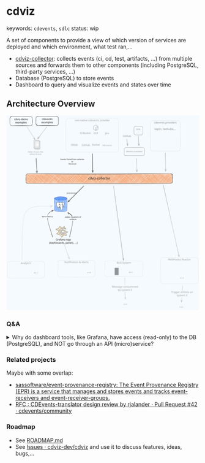 # cdviz

keywords: `cdevents`, `sdlc`
status: wip

A set of components to provide a view of which version of services are deployed and which environment, what test ran,...

- [cdviz-collector](https://github.com/cdviz-dev/cdviz-collector): collects events (ci, cd, test, artifacts, ...) from multiple sources and forwards them to other components (including PostgreSQL, third-party services, ...)
- Database (PostgreSQL) to store events
- Dashboard to query and visualize events and states over time

## Architecture Overview

![cdviz architecture](cdviz-site/assets/architectures/Drawing%202024-11-22-cdviz-architecture.excalidraw.svg)

### Q&A

<details>
<summary>Why do dashboard tools, like Grafana, have access (read-only) to the DB (PostgreSQL), and NOT go through an API (micro)service?</summary>

- access to the data is the value, not the service
- allow dashboards to use the full query power of SQL to query data, and to plug any analytics tools
- allow Data Ops to split the DB with read-only replicas if needed,...
- no need to create and provide a new custom (and always incomplete, frustrated) query language
  - no need to maintain a custom query language on the service side
  - no need to maintain a connector (`datasource`) for callers (analytics tools,...)
  - no need to re-invent (or to "encapsulate") what DB managers do better
- enforce the read-only view of the DB to be like a public API
  - require to configure access control
  - require to document and expose table structure (like an API) and to provide samples of queries, maybe function,...
- service can provide helper endpoints for some complex queries or additional "views"

</details>

### Related projects

Maybe with some overlap:

- [sassoftware/event-provenance-registry: The Event Provenance Registry (EPR) is a service that manages and stores events and tracks event-receivers and event-receiver-groups.](https://github.com/sassoftware/event-provenance-registry)
- [RFC : CDEvents-translator design review by rjalander · Pull Request #42 · cdevents/community](https://github.com/cdevents/community/pull/42)

### Roadmap

- See [ROADMAP.md](ROADMAP.md)
- See [Issues · cdviz-dev/cdviz](https://github.com/cdviz-dev/cdviz/issues) and use it to discuss features, ideas, bugs,...
